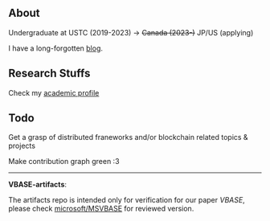 ## About

Undergraduate at USTC (2019-2023) -> ~~Canada (2023-)~~ JP/US (applying)

I have a long-forgotten [blog](https://c-j.dev).

## Research Stuffs

Check my [academic profile](https://cathy-cai.page)

## Todo

Get a grasp of distributed franeworks and/or blockchain related topics & projects

Make contribution graph green :3

---

**VBASE-artifacts**:

The artifacts repo is intended only for verification for our paper *VBASE*, please check [microsoft/MSVBASE](https://github.com/microsoft/MSVBASE) for reviewed version.
